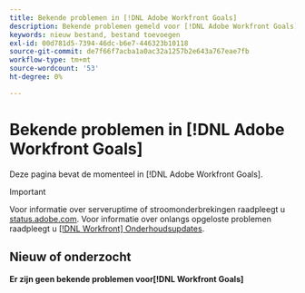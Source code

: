 ```yaml
---
title: Bekende problemen in [!DNL Adobe Workfront Goals]
description: Bekende problemen gemeld voor [!DNL Adobe Workfront Goals]
keywords: nieuw bestand, bestand toevoegen
exl-id: 00d781d5-7394-46dc-b6e7-446323b10118
source-git-commit: de7f66f7acba1a0ac32a1257b2e643a767eae7fb
workflow-type: tm+mt
source-wordcount: '53'
ht-degree: 0%

---
```


# Bekende problemen in [!DNL Adobe Workfront Goals]

Deze pagina bevat de momenteel in [!DNL Adobe Workfront Goals].

>[!IMPORTANT]
>
>Voor informatie over serveruptime of stroomonderbrekingen raadpleegt u [status.adobe.com](https://status.adobe.com). Voor informatie over onlangs opgeloste problemen raadpleegt u [[!DNL Workfront] Onderhoudsupdates](../maintenance/current-updates.md).

## Nieuw of onderzocht

**Er zijn geen bekende problemen voor[!DNL Workfront Goals]**

<!--


-->
